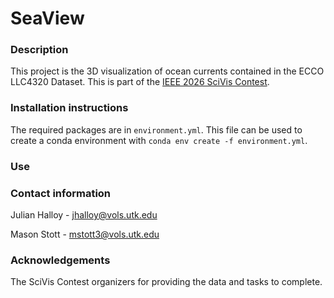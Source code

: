 # SeaView

### Description

This project is the 3D visualization of ocean currents contained in the ECCO LLC4320 Dataset. This is part of the [IEEE 2026 SciVis Contest](https://sciviscontest2026.github.io/home/).

### Installation instructions

The required packages are in `environment.yml`. This file can be used to create a conda environment with `conda env create -f environment.yml`.

### Use


### Contact information

Julian Halloy - jhalloy@vols.utk.edu

Mason Stott - mstott3@vols.utk.edu

### Acknowledgements

The SciVis Contest organizers for providing the data and tasks to complete.
